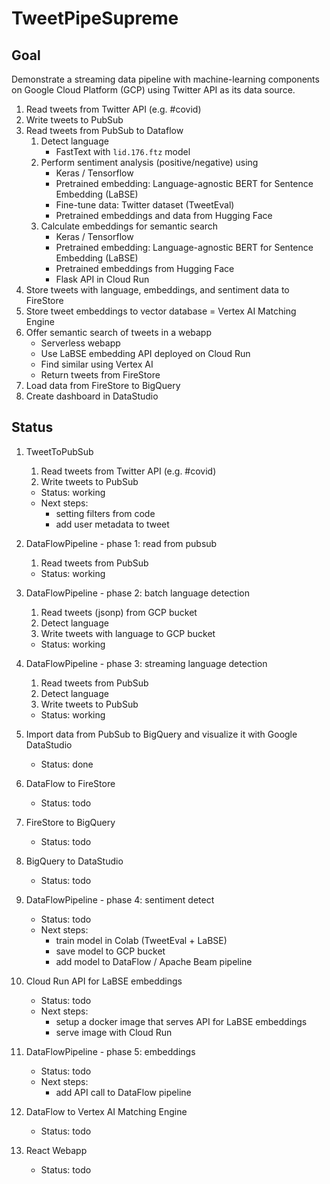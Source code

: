 # TweetPipeSupreme

## Goal

Demonstrate a streaming data pipeline with machine-learning components on Google Cloud Platform (GCP) using Twitter API as its data source.

1) Read tweets from Twitter API (e.g. #covid)
2) Write tweets to PubSub
3) Read tweets from PubSub to Dataflow
	1) Detect language
		* FastText with `lid.176.ftz` model
	2) Perform sentiment analysis (positive/negative) using
		* Keras / Tensorflow
		* Pretrained embedding: Language-agnostic BERT for Sentence Embedding (LaBSE)	
		* Fine-tune data: Twitter dataset (TweetEval)
		* Pretrained embeddings and data from Hugging Face
	3) Calculate embeddings for semantic search
		* Keras / Tensorflow
		* Pretrained embedding: Language-agnostic BERT for Sentence Embedding (LaBSE)	
		* Pretrained embeddings from Hugging Face
		* Flask API in Cloud Run
4) Store tweets with language, embeddings, and sentiment data to FireStore
5) Store tweet embeddings to vector database = Vertex AI Matching Engine
6) Offer semantic search of tweets in a webapp
	* Serverless webapp
	* Use LaBSE embedding API deployed on Cloud Run
	* Find similar using Vertex AI
	* Return tweets from FireStore
7) Load data from FireStore to BigQuery
8) Create dashboard in DataStudio


## Status

1) TweetToPubSub
	1) Read tweets from Twitter API (e.g. #covid)
	2) Write tweets to PubSub
	* Status: working
	* Next steps: 
		* setting filters from code
		* add user metadata to tweet
	
2) DataFlowPipeline - phase 1: read from pubsub
	1) Read tweets from PubSub
	* Status: working
	
3) DataFlowPipeline - phase 2: batch language detection
	1) Read tweets (jsonp) from GCP bucket
	2) Detect language
	3) Write tweets with language to GCP bucket
	* Status: working
	
4) DataFlowPipeline - phase 3: streaming language detection
	1) Read tweets from PubSub
	2) Detect language
	3) Write tweets to PubSub
	* Status: working
	
5) Import data from PubSub to BigQuery and visualize it with Google DataStudio
    * Status: done

6) DataFlow to FireStore
	* Status: todo

7) FireStore to BigQuery
	* Status: todo

8) BigQuery to DataStudio
	* Status: todo

9) DataFlowPipeline - phase 4: sentiment detect
	* Status: todo
	* Next steps: 
		* train model in Colab (TweetEval + LaBSE)
		* save model to GCP bucket
		* add model to DataFlow / Apache Beam pipeline

10) Cloud Run API for LaBSE embeddings
	* Status: todo
	* Next steps:
		* setup a docker image that serves API for LaBSE embeddings
		* serve image with Cloud Run

11) DataFlowPipeline - phase 5: embeddings
	* Status: todo
	* Next steps:
		* add API call to DataFlow pipeline

12) DataFlow to Vertex AI Matching Engine
	* Status: todo
	
13) React Webapp
	* Status: todo

